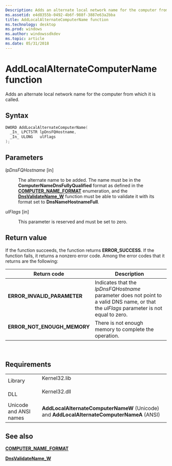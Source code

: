 ```yaml
---
Description: Adds an alternate local network name for the computer from which it is called.
ms.assetid: e4d8355b-0492-4b6f-988f-3887e63a2bba
title: AddLocalAlternateComputerName function
ms.technology: desktop
ms.prod: windows
ms.author: windowssdkdev
ms.topic: article
ms.date: 05/31/2018
---
```


# AddLocalAlternateComputerName function

Adds an alternate local network name for the computer from which it is called.

## Syntax


```C++
DWORD AddLocalAlternateComputerName(
  _In_ LPCTSTR lpDnsFQHostname,
  _In_ ULONG   ulFlags
);
```



## Parameters

<dl> <dt>

*lpDnsFQHostname* \[in\]
</dt> <dd>

The alternate name to be added. The name must be in the **ComputerNameDnsFullyQualified** format as defined in the [**COMPUTER\_NAME\_FORMAT**](https://msdn.microsoft.com/249830be-acd7-4417-ac33-c0fb2d87c4af) enumeration, and the [**DnsValidateName\_W**](https://msdn.microsoft.com/efdbd217-6936-42c1-a1eb-8655a62513ee) function must be able to validate it with its format set to **DnsNameHostnameFull**.

</dd> <dt>

*ulFlags* \[in\]
</dt> <dd>

This parameter is reserved and must be set to zero.

</dd> </dl>

## Return value

If the function succeeds, the function returns **ERROR\_SUCCESS**. If the function fails, it returns a nonzero error code. Among the error codes that it returns are the following:



| Return code                                                                                               | Description                                                                                                                                         |
|-----------------------------------------------------------------------------------------------------------|-----------------------------------------------------------------------------------------------------------------------------------------------------|
| <dl> <dt>**ERROR\_INVALID\_PARAMETER**</dt> </dl>  | Indicates that the *lpDnsFQHostname* parameter does not point to a valid DNS name, or that the *ulFlags* parameter is not equal to zero.<br/> |
| <dl> <dt>**ERROR\_NOT\_ENOUGH\_MEMORY**</dt> </dl> | There is not enough memory to complete the operation.<br/>                                                                                    |



 

## Requirements



|                                   |                                                                                                       |
|-----------------------------------|-------------------------------------------------------------------------------------------------------|
| Library<br/>                | <dl> <dt>Kernel32.lib</dt> </dl>               |
| DLL<br/>                    | <dl> <dt>Kernel32.dll</dt> </dl>               |
| Unicode and ANSI names<br/> | **AddLocalAlternateComputerNameW** (Unicode) and **AddLocalAlternateComputerNameA** (ANSI)<br/> |



## See also

<dl> <dt>

[**COMPUTER\_NAME\_FORMAT**](https://msdn.microsoft.com/249830be-acd7-4417-ac33-c0fb2d87c4af)
</dt> <dt>

[**DnsValidateName\_W**](https://msdn.microsoft.com/efdbd217-6936-42c1-a1eb-8655a62513ee)
</dt> </dl>

 

 




